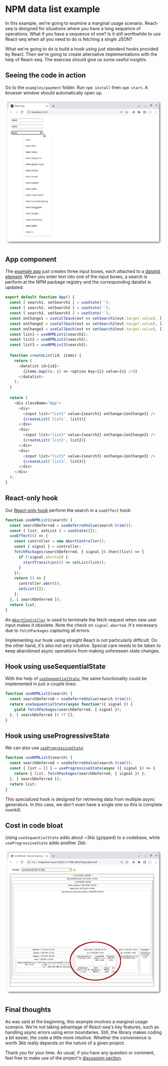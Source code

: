 # NPM data list example

In this example, we're going to examine a marginal usage scenario. React-seq is designed for situations
where you have a long sequence of operations. What if you have a sequence of one? Is it still worthwhile to use
React-seq when all you need to do is fetching a single JSON?

What we're going to do is build a hook using just standard hooks provided by React. Then we're going to create
alternative implementations with the help of React-seq. The exercise should give us some useful insights.

## Seeing the code in action

Go to the `examples/payment` folder. Run `npm install` then `npm start`. A browser window should automatically
open up.

![screenshot](./img/screenshot-1.jpg)

## App component

The [example app](./src/App.js) just creates three input boxes, each attached to a [datalist
element](https://developer.mozilla.org/en-US/docs/Web/HTML/Element/datalist). When you enter text into one of the
input boxes, a search is perform at the NPM package registry and the corresponding datalist is updated:

```js
export default function App() {
  const [ search1, setSearch1 ] = useState('');
  const [ search2, setSearch2 ] = useState('');
  const [ search3, setSearch3 ] = useState('');
  const onChange1 = useCallback(evt => setSearch1(evt.target.value), []);
  const onChange2 = useCallback(evt => setSearch2(evt.target.value), []);
  const onChange3 = useCallback(evt => setSearch3(evt.target.value), []);
  const list1 = useNPMList1(search1);
  const list2 = useNPMList2(search2);
  const list3 = useNPMList3(search3);

  function createList(id, items) {
    return (
      <datalist id={id}>
        {items.map((v, i) => <option key={i} value={v} />)}
      </datalist>
    );
  }

  return (
    <div className="App">
      <div>
        <input list="list1" value={search1} onChange={onChange1} />
        {createList('list1', list1)}
      </div>
      <div>
        <input list="list2" value={search2} onChange={onChange2} />
        {createList('list2', list2)}
      </div>
      <div>
        <input list="list3" value={search3} onChange={onChange3} />
        {createList('list3', list3)}
      </div>
    </div>
  );
}
```

## React-only hook

Our [React-only hook](./src/App.js#L42) perform the search in a `useEffect` hook:

```js
function useNPMList1(search) {
  const searchDeferred = useDeferredValue(search.trim());
  const [ list, setList ] = useState([]);
  useEffect(() => {
    const controller = new AbortController();
    const { signal } = controller;
    fetchPackages(searchDeferred, { signal }).then((list) => {
      if (!signal.aborted) {
        startTransition(() => setList(list));
      }
    });
    return () => {
      controller.abort();
      setList([]);
    };
  }, [ searchDeferred ]);
  return list;
}
```

An [`AbortController`](https://developer.mozilla.org/en-US/docs/Web/API/AbortController) is used to terminate the
fetch request when new user input makes it obsolete. Note the check on `signal.aborted`. It's necessary due to
`fetchPackages` capturing all errors.

Implementing our hook using straight React is not particularly difficult. On the other hand, it's also not very
intuitive. Special care needs to be taken to keep abandoned async operations from making unforeseen state changes.

## Hook using useSequentialState

With the help of [`useSequentialState`](../../doc/useSequentialState), the same functionality could be implemented
in just a couple lines:

```js
function useNPMList2(search) {
  const searchDeferred = useDeferredValue(search.trim());
  return useSequentialState(async function*({ signal }) {
    yield fetchPackages(searchDeferred, { signal });
  }, [ searchDeferred ]) ?? [];
}
```

## Hook using useProgressiveState

We can also use [`useProgressiveState`](../../doc/useProgressiveState):

```js
function useNPMList3(search) {
  const searchDeferred = useDeferredValue(search.trim());
  const { list = [] } = useProgressiveState(async ({ signal }) => {
    return { list: fetchPackages(searchDeferred, { signal }) };
  }, [ searchDeferred ]);
  return list;
}
```

This specialized hook is designed for retrieving data from multiple async generators. In this case, we don't even
have a single one so this is complete overkill.

## Cost in code bloat

Using `useSequentialState` adds about ~3kb (gzipped) to a codebase, while `useProgressiveState` adds another 2kb:

![screenshot](./img/screenshot-2.jpg)

## Final thoughts

As was said at the beginning, this example involves a marginal usage scenario. We're not taking advantage of
React-seq's key features, such as handling async errors using error boundaries. Still, the library makes
coding a bit easier, the code a little more intuitive. Whether the convenience is worth 3kb really depends on the
nature of a given project.

Thank you for your time. As usual, if you have any question or comment, feel free to make use of the project's
[discussion section](https://github.com/chung-leong/react-seq/discussions).
